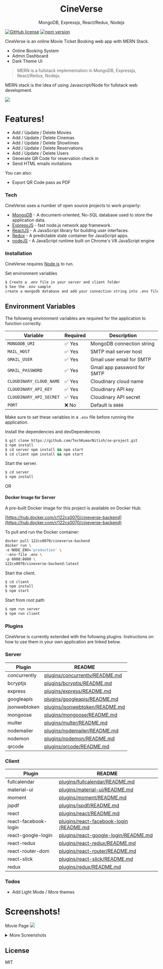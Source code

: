 <h1 align="center">
CineVerse
</h1>
<p align="center">
MongoDB, Expressjs, React/Redux, Nodejs
</p>

[![GitHub license](https://img.shields.io/badge/license-MIT-blue.svg)](https://github.com/facebook/react/blob/master/LICENSE) [![npm version](https://img.shields.io/npm/v/react.svg?style=flat)](https://www.npmjs.com/package/react) 

CineVerse is an online Movie Ticket Booking web app with MERN Stack.

  - Online Booking System
  - Admin Dashboard
  - Dark Theme UI


> MERN is a fullstack implementation in MongoDB, Expressjs, React/Redux, Nodejs.

MERN stack is the idea of using Javascript/Node for fullstack web development.

<img src="https://github.com/TechKumarNitish/image/blob/main/mern.png" />

# Features!

  - Add / Update / Delete Movies
  - Add / Update / Delete Cinemas
  - Add / Update / Delete Showtimes
  - Add / Update / Delete Reservations
  - Add / Update / Delete Users
  - Generate QR Code for reservation check in
  - Send HTML emails invitations 


You can also:
  - Export QR Code pass as PDF

### Tech
CineVerse uses a number of open source projects to work properly:
* [MongoDB](https://www.mongodb.com/) - A document-oriented, No-SQL database used to store the application data.
* [ExpressJS](https://expressjs.com/) - fast node.js network app framework.
* [ReactJS](https://reactjs.org/) - A JavaScript library for building user interfaces.
* [Redux](https://redux.js.org/) - A predictable state container for JavaScript apps.
* [nodeJS](https://nodejs.org/) - A JavaScript runtime built on Chrome's V8 JavaScript engine

### Installation

CineVerse requires [Node.js](https://nodejs.org/)  to run.

Set environment variables 

```sh
$ Create a .env file in your server and client folder
$ See the .env sample
create a mongodb database and add your connection string into .env file
```
## Environment Variables

The following environment variables are required for the application to function correctly.  

| Variable        | Required | Description                        |
|----------------|----------|------------------------------------|
| `MONGODB_URI`  | ✅ Yes   | MongoDB connection string         |
| `MAIL_HOST`    | ✅ Yes   | SMTP mail server host             |
| `GMAIL_USER`   | ✅ Yes   | Gmail user email for SMTP         |
| `GMAIL_PASSWORD` | ✅ Yes | Gmail app password for SMTP       |
| `CLOUDINARY_CLOUD_NAME`   | ✅ Yes   | Cloudinary cloud name             |
| `CLOUDINARY_API_KEY`      | ✅ Yes   | Cloudinary API key                |
| `CLOUDINARY_API_SECRET`   | ✅ Yes   | Cloudinary API secret             |
| `PORT`         | ❌ No   | Default is `8080`                 |

Make sure to set these variables in a `.env` file before running the application.  


Install the dependencies and devDependencies

```sh
$ git clone https://github.com/TechKumarNitish/se-project.git
$ npm install
$ cd server npm install && npm start
$ cd client npm install && npm start
```
Start the server.

```sh
$ cd server 
$ npm install 
```
OR
#### Docker Image for Server

A pre-built Docker image for this project is available on Docker Hub:

[https://hub.docker.com/r/122cs0070/cineverse-backend](https://hub.docker.com/r/122cs0070/cineverse-backend)

To pull and run the Docker container:

```bash
docker pull 122cs0070/cineverse-backend
docker run \
-e NODE_ENV='production' \
--env-file .env \
-p 8080:8080 \
122cs0070/cineverse-backend:latest
```


Start the client.

```sh
$ cd client 
$ npm install 
$ npm start
```

Start from root path
```sh
$ npm run server
$ npm run client
```

### Plugins

CineVerse is currently extended with the following plugins. Instructions on how to use them in your own application are linked below.

### Server


| Plugin | README |
| ------ | ------ |
| concurrently | [plugins/concurrently/README.md](https://github.com/kimmobrunfeldt/concurrently/blob/master/README.md) |
| bcryptjs | [plugins/bcryptjs/README.md](https://github.com/dcodeIO/bcrypt.js/blob/master/README.md) |
| express | [plugins/express/README.md](https://github.com/expressjs/express/blob/master/Readme.md) |
| googleapis | [plugins/googleapis/README.md](https://github.com/googleapis/googleapis/blob/master/README.md) |
| jsonwebtoken | [plugins/jsonwebtoken/README.md](https://github.com/auth0/node-jsonwebtoken/blob/master/README.md) |
| mongoose | [plugins/mongoose/README.md](https://github.com/Automattic/mongoose/blob/master/README.md) |
| multer | [plugins/multer/README.md](https://github.com/expressjs/multer/blob/master/README.md)|
| nodemailer | [plugins/nodemailer/README.md](https://github.com/nodemailer/nodemailer/blob/master/README.md) |
| nodemon | [plugins/nodemon/README.md](https://github.com/remy/nodemon/blob/master/README.md) |
| qrcode | [plugins/qrcode/README.md](https://github.com/soldair/node-qrcode/blob/master/README.md) |

### Client

| Plugin | README |
| ------ | ------ |
| fullcalendar | [plugins/fullcalendar/README.md](https://github.com/fullcalendar/fullcalendar/blob/master/README.md) |
| material-ui | [plugins/material-ui/README.md](https://github.com/mui-org/material-ui/blob/master/README.md) |
| moment | [plugins/moment/README.md](https://www.npmjs.com/package/@date-io/moment?activeTab=readme) |
| jspdf | [plugins/jspdf/README.md](https://github.com/MrRio/jsPDF) |
| react | [plugins/react/README.md](https://github.com/facebook/react/blob/master/README.md) |
| react-facebook-login | [plugins/react-facebook-login /README.md](https://github.com/keppelen/react-facebook-login/blob/master/README.md) |
| react-google-login | [plugins/react-google-login/README.md](https://www.npmjs.com/package/react-google-login) |
| react-redux | [plugins/react-redux/README.md](https://github.com/reduxjs/react-redux) |
| react-router-dom | [plugins/react-router/README.md](https://github.com/ReactTraining/react-router/blob/master/README.md) |
| react-slick | [plugins/react-slick/README.md](https://github.com/akiran/react-slick) |
| redux | [plugins/redux/README.md](https://github.com/reduxjs/redux)|

### Todos

 - Add Light Mode / More themes



# Screenshots! 

Movie Page
<img src="https://github.com/TechKumarNitish/image/blob/main/movie.png" />

<details>
  <summary>More Screenshots</summary>
  Booking Page
  <img src="https://github.com/TechKumarNitish/image/blob/main/booking.png" />

  Booking Invitations
  <img src="https://github.com/TechKumarNitish/image/blob/main/invitation.png" />

  Guest Dashboard Page
  <img src="https://github.com/TechKumarNitish/image/blob/main/guest-dashboard.png" />

  My Account Page
  <img src="https://github.com/TechKumarNitish/image/blob/main/my-account.png" />

  Admin Home Page
  <img src="https://github.com/TechKumarNitish/image/blob/main/admin-dashboard.png" />

  Admin Cinema Page
  <img src="https://github.com/TechKumarNitish/image/blob/main/admin-cinemas.png" />

  Admin Movie Page
  <img src="https://github.com/TechKumarNitish/image/blob/main/admin-movies.png" />

  Admin Reservation Page
  <img src="https://github.com/TechKumarNitish/image/blob/main/reservations.png" />

  Admin Reservation Calendar
  <img src="https://github.com/TechKumarNitish/image/blob/main/calendar.png" />
</details>



License
----

MIT

